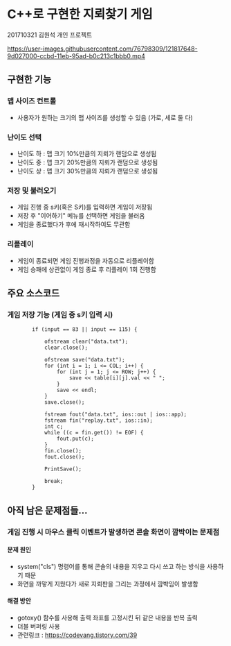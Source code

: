 # __C++로 구현한 지뢰찾기 게임__ 

201710321 김원석 개인 프로젝트

https://user-images.githubusercontent.com/76798309/121817648-9d027000-ccbd-11eb-95ad-b0c213c1bbb0.mp4

## 구현한 기능

### 맵 사이즈 컨트롤 
- 사용자가 원하는 크기의 맵 사이즈를 생성할 수 있음 (가로, 세로 둘 다)

### 난이도 선택 
- 난이도 하 : 맵 크기 10%만큼의 지뢰가 랜덤으로 생성됨
- 난이도 중 : 맵 크기 20%만큼의 지뢰가 랜덤으로 생성됨
- 난이도 상 : 맵 크기 30%만큼의 지뢰가 랜덤으로 생성됨
 
 ### 저장 및 불러오기 
 - 게임 진행 중 s키(혹은 S키)를 입력하면 게임이 저장됨
 - 저장 후 "이어하기" 메뉴를 선택하면 게임을 불러옴
 - 게임을 종료했다가 후에 재시작하여도 무관함
 
 ### 리플레이 
 - 게임이 종료되면 게임 진행과정을 자동으로 리플레이함
 - 게임 승패에 상관없이 게임 종료 후 리플레이 1회 진행함
  
  
## 주요 소스코드
### 게임 저장 기능 (게임 중 s키 입력 시)
```
        if (input == 83 || input == 115) { 

            ofstream clear("data.txt");    
            clear.close();
            
            ofstream save("data.txt");  
            for (int i = 1; i <= COL; i++) {
                for (int j = 1; j <= ROW; j++) {
                    save << table[i][j].val << " ";
                }
                save << endl;
            }
            save.close();

            fstream fout("data.txt", ios::out | ios::app); 
            fstream fin("replay.txt", ios::in); 
            int c;
            while ((c = fin.get()) != EOF) { 
                fout.put(c); 
            }
            fin.close();
            fout.close();

            PrintSave();

            break; 
        }
```

## 아직 남은 문제점들...
### 게임 진행 시 마우스 클릭 이벤트가 발생하면 콘솔 화면이 깜박이는 문제점
#### 문제 원인
- system("cls") 명령어를 통해 콘솔의 내용을 지우고 다시 쓰고 하는 방식을 사용하기 때문
- 화면을 까맣게 지웠다가 새로 지뢰판을 그리는 과정에서 깜박임이 발생함
#### 해결 방안
- gotoxy() 함수를 사용해 출력 좌표를 고정시킨 뒤 같은 내용을 반복 출력
- 더블 버퍼링 사용
- 관련링크 : https://codevang.tistory.com/39
